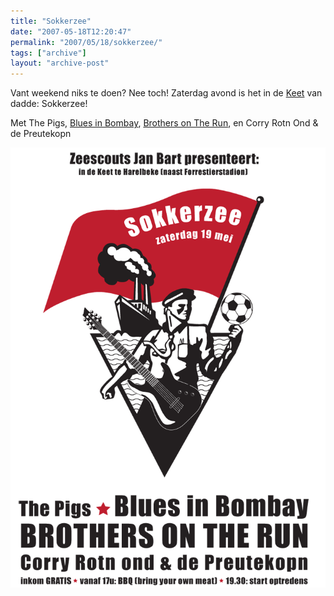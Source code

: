 ```yaml
---
title: "Sokkerzee"
date: "2007-05-18T12:20:47"
permalink: "2007/05/18/sokkerzee/"
tags: ["archive"]
layout: "archive-post"
---
```

Vant weekend niks te doen? Nee toch! Zaterdag avond is het in de [Keet](http://www.google.com/maps/ms?ie=UTF8&hl=nl&msa=0&msid=100172525975366736569.00000111d7d57c0df0697&ll=50.84443,3.318214&spn=0.053546,0.16325&z=13&om=1 "http://www.google.com/maps/ms?ie=UTF8&hl=nl&msa=0&msid=100172525975366736569.00000111d7d57c0df0697&ll=50.84443,3.318214&spn=0.053546,0.16325&z=13&om=1") van dadde: Sokkerzee!

Met The Pigs, [Blues in Bombay](http://www.flickr.com/photos/simonvanherweghe/370106625/ "http://www.flickr.com/photos/simonvanherweghe/370106625/"), [Brothers on The Run](http://www.donebysimon.be/?s=brothers+on+the+run "http://www.donebysimon.be/?s=brothers+on+the+run"), en Corry Rotn Ond & de Preutekopn

![Affiche sokkerzee](/images/blog/2007/05/sokkerzee.gif)
